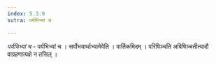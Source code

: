 ```yaml
---
index: 5.3.9
sutra: पर्यभिभ्यां च

---
```

_पर्यभिभ्यां च_ - पर्यभिभ्यां च । सर्वोभयार्थाभ्यामेवेति । वार्तिकमिदम् । परिषिञ्चति अबिषिञ्चतीत्यादौ वाग्रहणात्पक्षे न तसिल् ।